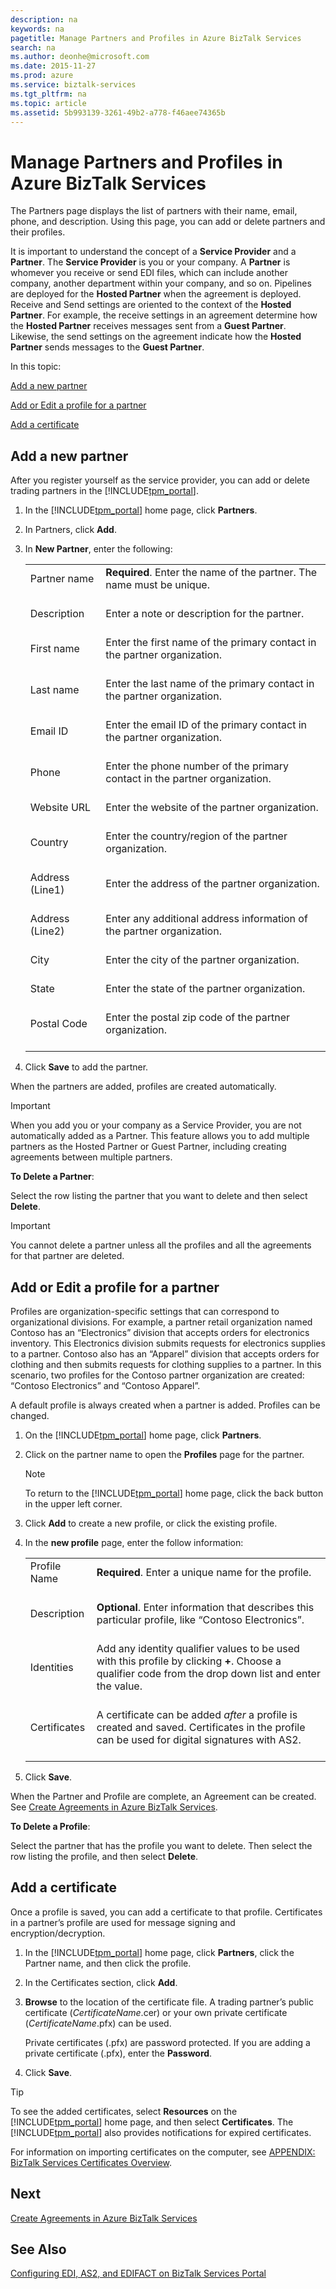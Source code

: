 ```yaml
---
description: na
keywords: na
pagetitle: Manage Partners and Profiles in Azure BizTalk Services
search: na
ms.author: deonhe@microsoft.com
ms.date: 2015-11-27
ms.prod: azure
ms.service: biztalk-services
ms.tgt_pltfrm: na
ms.topic: article
ms.assetid: 5b993139-3261-49b2-a778-f46aee74365b
---
```

# Manage Partners and Profiles in Azure BizTalk Services
The Partners page displays the list of partners with their name, email, phone, and description. Using this page, you can add or delete partners and their profiles.

It is important to understand the concept of a **Service Provider** and a **Partner**. The **Service Provider**  is you or your company. A **Partner** is whomever you receive or send EDI files, which can include another company, another department within your company, and so on. Pipelines are deployed for the **Hosted Partner** when the agreement is deployed. Receive and Send settings are oriented to the context of the **Hosted Partner**. For example, the receive settings in an agreement determine how the **Hosted Partner** receives messages sent from a **Guest Partner**. Likewise, the send settings on the agreement indicate how the **Hosted Partner** sends messages to the **Guest Partner**.

In this topic:

[Add a new partner](/Topic/Manage_Partners_and_Profiles_in_Azure_BizTalk_Services.md#BKMK_AddPartner)

[Add or Edit a profile for a partner](/Topic/Manage_Partners_and_Profiles_in_Azure_BizTalk_Services.md#BKMK_AddProfile)

[Add a certificate](/Topic/Manage_Partners_and_Profiles_in_Azure_BizTalk_Services.md#BKMK_AddCertificate)

## <a name="BKMK_AddPartner"></a>Add a new partner
After you register yourself as the service provider, you can add or delete trading partners in the [!INCLUDE[tpm_portal](/Token/tpm_portal_md.md)].

1. In the [!INCLUDE[tpm_portal](/Token/tpm_portal_md.md)] home page, click **Partners**.

2. In Partners, click **Add**.

3. In **New Partner**, enter the following:

   |||
   |-|-|
   |Partner name <br /> <br />|**Required**. Enter the name of the partner. The name must be unique. <br /> <br />|
   |Description <br /> <br />|Enter a note or description for the partner. <br /> <br />|
   |First name <br /> <br />|Enter the first name of the primary contact in the partner organization. <br /> <br />|
   |Last name <br /> <br />|Enter the last name of the primary contact in the partner organization. <br /> <br />|
   |Email ID <br /> <br />|Enter the email ID of the primary contact in the partner organization. <br /> <br />|
   |Phone <br /> <br />|Enter the phone number of the primary contact in the partner organization. <br /> <br />|
   |Website URL <br /> <br />|Enter the website of the partner organization. <br /> <br />|
   |Country <br /> <br />|Enter the country/region of the partner organization. <br /> <br />|
   |Address (Line1) <br /> <br />|Enter the address of the partner organization. <br /> <br />|
   |Address (Line2) <br /> <br />|Enter any additional address information of the partner organization. <br /> <br />|
   |City <br /> <br />|Enter the city of the partner organization. <br /> <br />|
   |State <br /> <br />|Enter the state of the partner organization. <br /> <br />|
   |Postal Code <br /> <br />|Enter the postal zip code of the partner organization. <br /> <br />|

4. Click **Save** to add the partner.

When the partners are added, profiles are created automatically.

> [!IMPORTANT]
> When you add you or your company as a Service Provider, you are not automatically added as a Partner. This feature allows you to add multiple partners as the Hosted Partner or Guest Partner, including creating agreements between multiple partners.

**To Delete a Partner**:

Select the row listing the partner that you want to delete and then select **Delete**.

> [!IMPORTANT]
> You cannot delete a partner unless all the profiles and all the agreements for that partner are deleted.

## <a name="BKMK_AddProfile"></a>Add or Edit a profile for a partner
Profiles are organization-specific settings that can correspond to organizational divisions. For example, a partner retail organization named Contoso has an “Electronics” division that accepts orders for electronics inventory. This Electronics division submits requests for electronics supplies to a partner. Contoso also has an “Apparel” division that accepts orders for clothing and then submits requests for clothing supplies to a partner. In this scenario, two profiles for the Contoso partner organization are created: “Contoso Electronics” and “Contoso Apparel”.

A default profile is always created when a partner is added. Profiles can be changed.

1. On the [!INCLUDE[tpm_portal](/Token/tpm_portal_md.md)] home page, click **Partners**.

2. Click on the partner name to open the **Profiles** page for the partner.

   > [!NOTE]
   > To return to the [!INCLUDE[tpm_portal](/Token/tpm_portal_md.md)] home page, click the back button in the upper left corner.

3. Click **Add** to create a new profile, or click the existing profile.

4. In the **new profile** page, enter the follow information:

   |||
   |-|-|
   |Profile Name <br /> <br />|**Required**. Enter a unique name for the profile. <br /> <br />|
   |Description <br /> <br />|**Optional**. Enter information that describes this particular profile, like “Contoso Electronics”. <br /> <br />|
   |Identities <br /> <br />|Add any identity qualifier values to be used with this profile by clicking **+**. Choose a qualifier code from the drop down list and enter the value. <br /> <br />|
   |Certificates <br /> <br />|A certificate can be added *after* a profile is created and saved. Certificates in the profile can be used for digital signatures with AS2. <br /> <br />|

5. Click **Save**.

When the Partner and Profile are complete, an Agreement can be created. See [Create Agreements in Azure BizTalk Services](/Topic/Create_Agreements_in_Azure_BizTalk_Services.md).

**To Delete a Profile**:

Select the partner that has the profile you want to delete. Then select the row listing the profile, and then select **Delete**.

## <a name="BKMK_AddCertificate"></a>Add a certificate
Once a profile is saved, you can add a certificate to that profile. Certificates in a partner’s profile are used for message signing and encryption/decryption.

1. In the [!INCLUDE[tpm_portal](/Token/tpm_portal_md.md)] home page, click **Partners**, click the Partner name, and then click the profile.

2. In the Certificates section, click **Add**.

3. **Browse** to the location of the certificate file. A trading partner’s public certificate (*CertificateName*.cer) or your own private certificate (*CertificateName*.pfx) can be used.

   Private certificates (.pfx) are password protected. If you are adding a private certificate (.pfx), enter the **Password**.

4. Click **Save**.

> [!TIP]
> To see the added certificates, select **Resources** on the [!INCLUDE[tpm_portal](/Token/tpm_portal_md.md)] home page, and then select **Certificates**. The [!INCLUDE[tpm_portal](/Token/tpm_portal_md.md)] also provides notifications for expired certificates.

For information on importing certificates on the computer, see [APPENDIX: BizTalk Services Certificates Overview](/Topic/APPENDIX__BizTalk_Services_Certificates_Overview.md).

## Next
[Create Agreements in Azure BizTalk Services](/Topic/Create_Agreements_in_Azure_BizTalk_Services.md)

## See Also
[Configuring EDI, AS2, and EDIFACT on BizTalk Services Portal](/Topic/Configuring_EDI,_AS2,_and_EDIFACT_on_BizTalk_Services_Portal.md)

